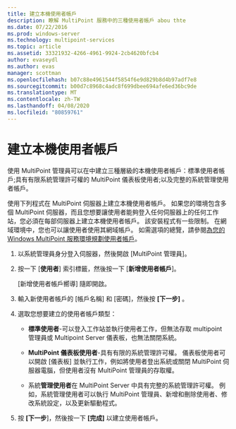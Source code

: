 ```yaml
---
title: 建立本機使用者帳戶
description: 瞭解 MultiPoint 服務中的三種使用者帳戶 abou thte
ms.date: 07/22/2016
ms.prod: windows-server
ms.technology: multipoint-services
ms.topic: article
ms.assetid: 33321932-4266-4961-9924-2cb4620bfcb4
author: evaseydl
ms.author: evas
manager: scottman
ms.openlocfilehash: b07c88e4961544f5854f6e9d829b8d4b97adf7e8
ms.sourcegitcommit: b00d7c8968c4adc8f699dbee694afe6ed36bc9de
ms.translationtype: MT
ms.contentlocale: zh-TW
ms.lasthandoff: 04/08/2020
ms.locfileid: "80859761"
---
```

# <a name="create-local-user-accounts"></a>建立本機使用者帳戶
使用 MultiPoint 管理員可以在中建立三種層級的本機使用者帳戶：標準使用者帳戶;具有有限系統管理許可權的 MultiPoint 儀表板使用者;以及完整的系統管理使用者帳戶。  
  
使用下列程式在 MultiPoint 伺服器上建立本機使用者帳戶。 如果您的環境包含多個 MultiPoint 伺服器，而且您想要讓使用者能夠登入任何伺服器上的任何工作站，您必須在每部伺服器上建立本機使用者帳戶。 該安裝程式有一些限制。 在網域環境中，您也可以讓使用者使用其網域帳戶。 如需選項的總覽，請參閱[為您的 Windows MultiPoint 服務環境規劃使用者帳戶](Plan-user-accounts-for-your-MultiPoint-services-environment.md)。  
   
1.  以系統管理員身分登入伺服器，然後開啟 [MultiPoint 管理員]。  
  
2.  按一下 [**使用者**] 索引標籤，然後按一下 [**新增使用者帳戶**]。  
  
    [新增使用者帳戶嚮導] 隨即開啟。  
  
3.  輸入新使用者帳戶的 [帳戶名稱] 和 [密碼]，然後按 **[下一步]** 。  
  
4.  選取您想要建立的使用者帳戶類型：  
  
    -   **標準使用者**-可以登入工作站並執行使用者工作，但無法存取 multipoint 管理員或 Multipoint Server 儀表板，也無法關閉系統。  
  
    -   **MultiPoint 儀表板使用者**-具有有限的系統管理許可權。 儀表板使用者可以開啟 [儀表板] 並執行工作，例如將使用者登出系統或關閉 MultiPoint 伺服器電腦，但使用者沒有 MultiPoint 管理員的存取權。  
  
    -   系統**管理使用者**在 MultiPoint Server 中具有完整的系統管理許可權。 例如，系統管理使用者可以執行 MultiPoint 管理員、新增和刪除使用者、修改系統設定，以及更新驅動程式。  
  
5.  按 **[下一步**]，然後按一下 **[完成]** 以建立使用者帳戶。